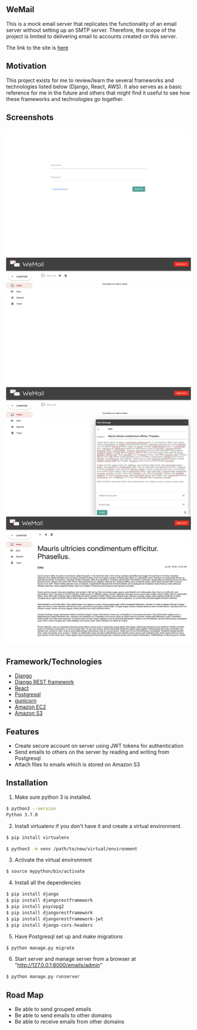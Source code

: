 ## WeMail
This is a mock email server that replicates the functionality of an email server without setting up an SMTP server. Therefore, the scope of the project is limited to delivering email to accounts created on this server.

The link to the site is [here](http://master.d16zkzf5ymnoc6.amplifyapp.com)

## Motivation
This project exists for me to review/learn the several frameworks and technologies listed below (Django, React, AWS). It also serves as a basic reference for me in the future and others that might find it useful to see how these frameworks and technologies go together.

## Screenshots
<img src="./screenshots/ss1.png" width="600" height="350" />
<img src="./screenshots/ss2.png" width="600" height="350" />
<img src="./screenshots/ss3.png" width="600" height="350" />
<img src="./screenshots/ss4.png" width="600" height="350" />

## Framework/Technologies
- [Django](https://www.djangoproject.com/)
- [Django REST framework](https://www.django-rest-framework.org/)
- [React](https://reactjs.org/)
- [Postgresql](https://www.postgresql.org/)
- [gunicorn](https://gunicorn.org/)
- [Amazon EC2](https://aws.amazon.com/ec2/)
- [Amazon S3](https://aws.amazon.com/s3/)

## Features
- Create secure account on server using JWT tokens for authentication
- Send emails to others on the server by reading and writing from Postgresql
- Attach files to emails which is stored on Amazon S3

## Installation
1. Make sure python 3 is installed.
```bash
$ python3 --version
Python 3.7.0
```
2. Install virtualenv if you don't have it and create a virtual environment.
```bash
$ pip install virtualenv
```
```bash
$ python3 -m venv /path/to/new/virtual/environment
```

3. Activate the virtual environment
```bash
$ source mypython/bin/activate
```
4. Install all the dependencies
```bash
$ pip install django
$ pip install djangorestframework
$ pip install psycopg2
$ pip install djangorestframework
$ pip install djangorestframework-jwt
$ pip install django-cors-headers
```
5. Have Postgresql set up and make migrations
```bash
$ python manage.py migrate
```
6. Start server and manage server from a browser at "http://127.0.0.1:8000/emails/admin"
```bash
$ python manage.py runserver
```

## Road Map
- Be able to send grouped emails
- Be able to send emails to other domains
- Be able to receive emails from other domains
